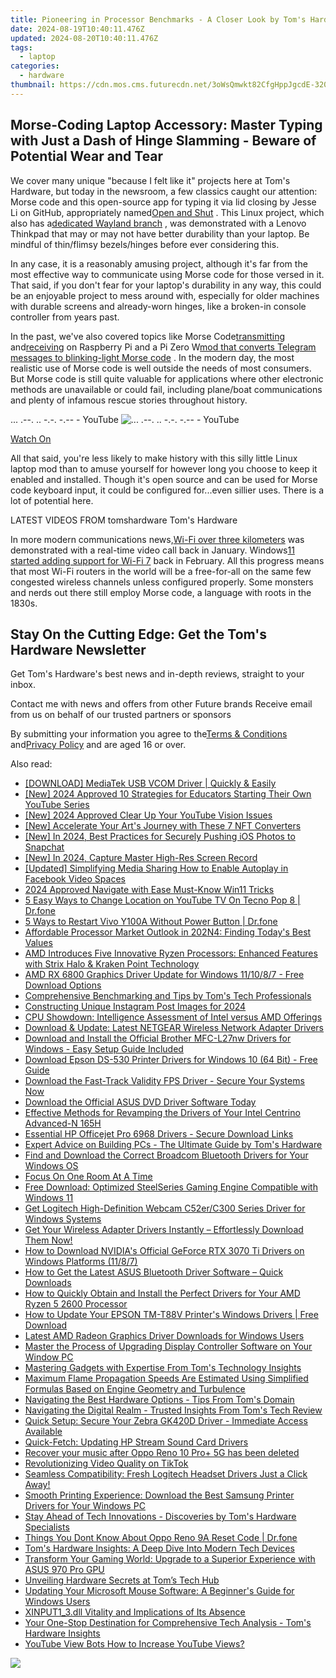 ```yaml
---
title: Pioneering in Processor Benchmarks - A Closer Look by Tom's Hardware
date: 2024-08-19T10:40:11.476Z
updated: 2024-08-20T10:40:11.476Z
tags:
  - laptop
categories:
  - hardware
thumbnail: https://cdn.mos.cms.futurecdn.net/3oWsQmwkt82CfgHppJgcdE-320-80.jpg
---
```


## Morse-Coding Laptop Accessory: Master Typing with Just a Dash of Hinge Slamming - Beware of Potential Wear and Tear

We cover many unique "because I felt like it" projects here at Tom's Hardware, but today in the newsroom, a few classics caught our attention: Morse code and this open-source app for typing it via lid closing by Jesse Li on GitHub, appropriately named[Open and Shut](https://github.com/veggiedefender/open-and-shut) . This Linux project, which also has a[dedicated Wayland branch](https://github.com/veggiedefender/open-and-shut/tree/wayland) , was demonstrated with a Lenovo Thinkpad that may or may not have better durability than your laptop. Be mindful of thin/flimsy bezels/hinges before ever considering this.

 In any case, it is a reasonably amusing project, although it's far from the most effective way to communicate using Morse code for those versed in it. That said, if you don't fear for your laptop's durability in any way, this could be an enjoyable project to mess around with, especially for older machines with durable screens and already-worn hinges, like a broken-in console controller from years past.

 In the past, we've also covered topics like Morse Code[transmitting](https://tools.techidaily.com) and[receiving](https://tools.techidaily.com) on Raspberry Pi and a Pi Zero W[mod that converts Telegram messages to blinking-light Morse code](https://tools.techidaily.com) . In the modern day, the most realistic use of Morse code is well outside the needs of most consumers. But Morse code is still quite valuable for applications where other electronic methods are unavailable or could fail, including plane/boat communications and plenty of infamous rescue stories throughout history.

... .--. .. -.-. -.-- - YouTube ![... .--. .. -.-. -.-- - YouTube](https://img.youtube.com/vi/UAQ60P61vYw/maxresdefault.jpg)

[Watch On](https://youtu.be/UAQ60P61vYw)

 All that said, you're less likely to make history with this silly little Linux laptop mod than to amuse yourself for however long you choose to keep it enabled and installed. Though it's open source and can be used for Morse code keyboard input, it could be configured for...even sillier uses. There is a lot of potential here.

 LATEST VIDEOS FROM tomshardware Tom's Hardware

 In more modern communications news,[Wi-Fi over three kilometers](https://tools.techidaily.com) was demonstrated with a real-time video call back in January. Windows[11 started adding support for Wi-Fi 7](https://tools.techidaily.com) back in February. All this progress means that most Wi-Fi routers in the world will be a free-for-all on the same few congested wireless channels unless configured properly. Some monsters and nerds out there still employ Morse code, a language with roots in the 1830s.

## Stay On the Cutting Edge: Get the Tom's Hardware Newsletter

 Get Tom's Hardware's best news and in-depth reviews, straight to your inbox.

 Contact me with news and offers from other Future brands  Receive email from us on behalf of our trusted partners or sponsors

 By submitting your information you agree to the[Terms & Conditions](https://futureplc.com/terms-conditions/) and[Privacy Policy](https://futureplc.com/privacy-policy/) and are aged 16 or over.

<ins class="adsbygoogle"
     style="display:block"
     data-ad-format="autorelaxed"
     data-ad-client="ca-pub-7571918770474297"
     data-ad-slot="1223367746"></ins>



<ins class="adsbygoogle"
     style="display:block"
     data-ad-client="ca-pub-7571918770474297"
     data-ad-slot="8358498916"
     data-ad-format="auto"
     data-full-width-responsive="true"></ins>

<span class="atpl-alsoreadstyle">Also read:</span>
<div><ul>
<li><a href="https://hardware-help.techidaily.com/download-mediatek-usb-vcom-driver-quickly-and-easily/"><u>[DOWNLOAD] MediaTek USB VCOM Driver | Quickly & Easily</u></a></li>
<li><a href="https://facebook-record-videos.techidaily.com/new-2024-approved-10-strategies-for-educators-starting-their-own-youtube-series/"><u>[New] 2024 Approved  10 Strategies for Educators Starting Their Own YouTube Series</u></a></li>
<li><a href="https://facebook-record-videos.techidaily.com/new-2024-approved-clear-up-your-youtube-vision-issues/"><u>[New] 2024 Approved  Clear Up Your YouTube Vision Issues</u></a></li>
<li><a href="https://extra-resources.techidaily.com/new-accelerate-your-arts-journey-with-these-7-nft-converters/"><u>[New] Accelerate Your Art's Journey with These 7 NFT Converters</u></a></li>
<li><a href="https://snapchat-videos.techidaily.com/new-in-2024-best-practices-for-securely-pushing-ios-photos-to-snapchat/"><u>[New] In 2024, Best Practices for Securely Pushing iOS Photos to Snapchat</u></a></li>
<li><a href="https://screen-activity-recording.techidaily.com/new-in-2024-capture-master-high-res-screen-record/"><u>[New] In 2024, Capture Master  High-Res Screen Record</u></a></li>
<li><a href="https://facebook-clips.techidaily.com/updated-simplifying-media-sharing-how-to-enable-autoplay-in-facebook-video-spaces/"><u>[Updated] Simplifying Media Sharing  How to Enable Autoplay in Facebook Video Spaces</u></a></li>
<li><a href="https://fox-friendly.techidaily.com/2024-approved-navigate-with-ease-must-know-win11-tricks/"><u>2024 Approved  Navigate with Ease  Must-Know Win11 Tricks</u></a></li>
<li><a href="https://location-fake.techidaily.com/5-easy-ways-to-change-location-on-youtube-tv-on-tecno-pop-8-drfone-by-drfone-virtual-android/"><u>5 Easy Ways to Change Location on YouTube TV On Tecno Pop 8 | Dr.fone</u></a></li>
<li><a href="https://phone-solutions.techidaily.com/5-ways-to-restart-vivo-y100a-without-power-button-drfone-by-drfone-reset-android-reset-android/"><u>5 Ways to Restart Vivo Y100A Without Power Button | Dr.fone</u></a></li>
<li><a href="https://hardware-help.techidaily.com/affordable-processor-market-outlook-in-202n4-finding-todays-best-values/"><u>Affordable Processor Market Outlook in 202N4: Finding Today's Best Values</u></a></li>
<li><a href="https://hardware-help.techidaily.com/amd-introduces-five-innovative-ryzen-processors-enhanced-features-with-strix-halo-and-kraken-point-technology/"><u>AMD Introduces Five Innovative Ryzen Processors: Enhanced Features with Strix Halo & Kraken Point Technology</u></a></li>
<li><a href="https://hardware-help.techidaily.com/amd-rx-6800-graphics-driver-update-for-windows-111087-free-download-options/"><u>AMD RX 6800 Graphics Driver Update for Windows 11/10/8/7 - Free Download Options</u></a></li>
<li><a href="https://hardware-help.techidaily.com/comprehensive-benchmarking-and-tips-by-toms-tech-professionals/"><u>Comprehensive Benchmarking and Tips by Tom's Tech Professionals</u></a></li>
<li><a href="https://instagram-video-files.techidaily.com/constructing-unique-instagram-post-images-for-2024/"><u>Constructing Unique Instagram Post Images for 2024</u></a></li>
<li><a href="https://hardware-help.techidaily.com/cpu-showdown-intelligence-assessment-of-intel-versus-amd-offerings/"><u>CPU Showdown: Intelligence Assessment of Intel versus AMD Offerings</u></a></li>
<li><a href="https://hardware-help.techidaily.com/download-and-update-latest-netgear-wireless-network-adapter-drivers/"><u>Download & Update: Latest NETGEAR Wireless Network Adapter Drivers</u></a></li>
<li><a href="https://hardware-help.techidaily.com/download-and-install-the-official-brother-mfc-l27nw-drivers-for-windows-easy-setup-guide-included/"><u>Download and Install the Official Brother MFC-L27nw Drivers for Windows - Easy Setup Guide Included</u></a></li>
<li><a href="https://hardware-help.techidaily.com/download-epson-ds-530-printer-drivers-for-windows-10-64-bit-free-guide/"><u>Download Epson DS-530 Printer Drivers for Windows 10 (64 Bit) - Free Guide</u></a></li>
<li><a href="https://hardware-help.techidaily.com/1722963875713-download-the-fast-track-validity-fps-driver-secure-your-systems-now/"><u>Download the Fast-Track Validity FPS Driver - Secure Your Systems Now</u></a></li>
<li><a href="https://hardware-help.techidaily.com/download-the-official-asus-dvd-driver-software-today/"><u>Download the Official ASUS DVD Driver Software Today</u></a></li>
<li><a href="https://hardware-help.techidaily.com/effective-methods-for-revamping-the-drivers-of-your-intel-centrino-advanced-n-165h/"><u>Effective Methods for Revamping the Drivers of Your Intel Centrino Advanced-N 165H</u></a></li>
<li><a href="https://hardware-help.techidaily.com/essential-hp-officejet-pro-6968-drivers-secure-download-links/"><u>Essential HP Officejet Pro 6968 Drivers - Secure Download Links</u></a></li>
<li><a href="https://hardware-help.techidaily.com/expert-advice-on-building-pcs-the-ultimate-guide-by-toms-hardware/"><u>Expert Advice on Building PCs - The Ultimate Guide by Tom's Hardware</u></a></li>
<li><a href="https://hardware-help.techidaily.com/find-and-download-the-correct-broadcom-bluetooth-drivers-for-your-windows-os/"><u>Find and Download the Correct Broadcom Bluetooth Drivers for Your Windows OS</u></a></li>
<li><a href="https://hardware-help.techidaily.com/focus-on-one-room-at-a-time/"><u>Focus On One Room At A Time</u></a></li>
<li><a href="https://hardware-help.techidaily.com/free-download-optimized-steelseries-gaming-engine-compatible-with-windows-11/"><u>Free Download: Optimized SteelSeries Gaming Engine Compatible with Windows 11</u></a></li>
<li><a href="https://hardware-help.techidaily.com/get-logitech-high-definition-webcam-c52erc300-series-driver-for-windows-systems/"><u>Get Logitech High-Definition Webcam C52er/C300 Series Driver for Windows Systems</u></a></li>
<li><a href="https://hardware-help.techidaily.com/1722972212048-get-your-wireless-adapter-drivers-instantly-effortlessly-download-them-now/"><u>Get Your Wireless Adapter Drivers Instantly – Effortlessly Download Them Now!</u></a></li>
<li><a href="https://hardware-help.techidaily.com/how-to-download-nvidias-official-geforce-rtx-3070-ti-drivers-on-windows-platforms-1187/"><u>How to Download NVIDIA's Official GeForce RTX 3070 Ti Drivers on Windows Platforms (11/8/7)</u></a></li>
<li><a href="https://hardware-help.techidaily.com/how-to-get-the-latest-asus-bluetooth-driver-software-quick-downloads/"><u>How to Get the Latest ASUS Bluetooth Driver Software – Quick Downloads</u></a></li>
<li><a href="https://hardware-help.techidaily.com/how-to-quickly-obtain-and-install-the-perfect-drivers-for-your-amd-ryzen-5-2600-processor/"><u>How to Quickly Obtain and Install the Perfect Drivers for Your AMD Ryzen 5 2600 Processor</u></a></li>
<li><a href="https://hardware-help.techidaily.com/how-to-update-your-epson-tm-t88v-printers-windows-drivers-free-download/"><u>How to Update Your EPSON TM-T88V Printer's Windows Drivers | Free Download</u></a></li>
<li><a href="https://hardware-help.techidaily.com/latest-amd-radeon-graphics-driver-downloads-for-windows-users/"><u>Latest AMD Radeon Graphics Driver Downloads for Windows Users</u></a></li>
<li><a href="https://hardware-help.techidaily.com/master-the-process-of-upgrading-display-controller-software-on-your-window-pc/"><u>Master the Process of Upgrading Display Controller Software on Your Window PC</u></a></li>
<li><a href="https://hardware-help.techidaily.com/mastering-gadgets-with-expertise-from-toms-technology-insights/"><u>Mastering Gadgets with Expertise From Tom's Technology Insights</u></a></li>
<li><a href="https://hardware-help.techidaily.com/maximum-flame-propagation-speeds-are-estimated-using-simplified-formulas-based-on-engine-geometry-and-turbulence/"><u>Maximum Flame Propagation Speeds Are Estimated Using Simplified Formulas Based on Engine Geometry and Turbulence</u></a></li>
<li><a href="https://hardware-help.techidaily.com/navigating-the-best-hardware-options-tips-from-toms-domain/"><u>Navigating the Best Hardware Options - Tips From Tom's Domain</u></a></li>
<li><a href="https://hardware-help.techidaily.com/navigating-the-digital-realm-trusted-insights-from-toms-tech-review/"><u>Navigating the Digital Realm - Trusted Insights From Tom's Tech Review</u></a></li>
<li><a href="https://hardware-help.techidaily.com/quick-setup-secure-your-zebra-gk420d-driver-immediate-access-available/"><u>Quick Setup: Secure Your Zebra GK420D Driver - Immediate Access Available</u></a></li>
<li><a href="https://hardware-help.techidaily.com/quick-fetch-updating-hp-stream-sound-card-drivers/"><u>Quick-Fetch: Updating HP Stream Sound Card Drivers</u></a></li>
<li><a href="https://review-topics.techidaily.com/recover-your-music-after-oppo-reno-10-proplus-5g-has-been-deleted-by-fonelab-android-recover-music/"><u>Recover your music after Oppo Reno 10 Pro+ 5G has been deleted</u></a></li>
<li><a href="https://extra-hints.techidaily.com/revolutionizing-video-quality-on-tiktok/"><u>Revolutionizing Video Quality on TikTok</u></a></li>
<li><a href="https://hardware-help.techidaily.com/seamless-compatibility-fresh-logitech-headset-drivers-just-a-click-away/"><u>Seamless Compatibility: Fresh Logitech Headset Drivers Just a Click Away!</u></a></li>
<li><a href="https://hardware-help.techidaily.com/smooth-printing-experience-download-the-best-samsung-printer-drivers-for-your-windows-pc/"><u>Smooth Printing Experience: Download the Best Samsung Printer Drivers for Your Windows PC</u></a></li>
<li><a href="https://hardware-help.techidaily.com/stay-ahead-of-tech-innovations-discoveries-by-toms-hardware-specialists/"><u>Stay Ahead of Tech Innovations - Discoveries by Tom's Hardware Specialists</u></a></li>
<li><a href="https://techidaily.com/things-you-dont-know-about-oppo-reno-9a-reset-code-drfone-by-drfone-reset-android-reset-android/"><u>Things You Dont Know About Oppo Reno 9A Reset Code | Dr.fone</u></a></li>
<li><a href="https://hardware-help.techidaily.com/toms-hardware-insights-a-deep-dive-into-modern-tech-devices/"><u>Tom's Hardware Insights: A Deep Dive Into Modern Tech Devices</u></a></li>
<li><a href="https://hardware-help.techidaily.com/transform-your-gaming-world-upgrade-to-a-superior-experience-with-asus-970-pro-gpu/"><u>Transform Your Gaming World: Upgrade to a Superior Experience with ASUS 970 Pro GPU</u></a></li>
<li><a href="https://hardware-help.techidaily.com/unveiling-hardware-secrets-at-toms-tech-hub/"><u>Unveiling Hardware Secrets at Tom’s Tech Hub</u></a></li>
<li><a href="https://hardware-help.techidaily.com/updating-your-microsoft-mouse-software-a-beginners-guide-for-windows-users/"><u>Updating Your Microsoft Mouse Software: A Beginner's Guide for Windows Users</u></a></li>
<li><a href="https://common-error.techidaily.com/xinput13dll-vitality-and-implications-of-its-absence/"><u>XINPUT1_3.dll Vitality and Implications of Its Absence</u></a></li>
<li><a href="https://hardware-help.techidaily.com/your-one-stop-destination-for-comprehensive-tech-analysis-toms-hardware-insights/"><u>Your One-Stop Destination for Comprehensive Tech Analysis - Tom's Hardware Insights</u></a></li>
<li><a href="https://youtube-clips.techidaily.com/youtube-view-bots-how-to-increase-youtube-views/"><u>YouTube View Bots  How to Increase YouTube Views?</u></a></li>
</ul></div>

<!-- affiliate ads begin -->
<a href="https://store.advancedwebranking.com/order/checkout.php?PRODS=4715051&QTY=1&AFFILIATE=108875&CART=1"><img src="https://secure.avangate.com/images/merchant/14edc6ebfdae2e23bbed83d67f50e983/products/33_awr%20logo.png" border="0"></a>
<!-- affiliate ads end -->